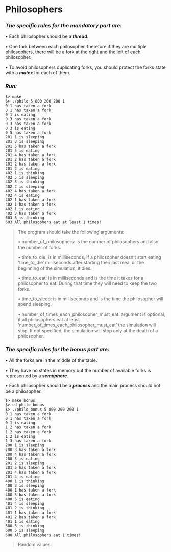# Philosophers
### ***The specific rules for the mandatory part are:***
• Each philosopher should be a ***thread***.

• One fork between each philosopher, therefore if they are multiple philosophers, there will be a fork at the right and the left of each philosopher.

• To avoid philosophers duplicating forks, you should protect the forks state with a ***mutex*** for each of them.
### ***Run:***
```
$> make
$> ./philo 5 800 200 200 1
0 1 has taken a fork
0 1 has taken a fork
0 1 is eating
0 3 has taken a fork
0 3 has taken a fork
0 3 is eating
0 5 has taken a fork
201 1 is sleeping
201 3 is sleeping
201 5 has taken a fork
201 5 is eating
201 4 has taken a fork
201 2 has taken a fork
201 2 has taken a fork
201 2 is eating
402 1 is thinking
402 5 is sleeping
402 3 is thinking
402 2 is sleeping
402 4 has taken a fork
402 4 is eating
402 1 has taken a fork
402 1 has taken a fork
402 1 is eating
402 3 has taken a fork
603 5 is thinking
603 All philosophers eat at least 1 times!
```
>The program should take the following arguments: 
>
>• number_of_philosophers: is the number of philosophers and also the number of forks.
>
>• time_to_die: is in milliseconds, if a philosopher doesn’t start eating ’time_to_die’ milliseconds after starting their last meal or the beginning of the simulation, it dies.
>
>• time_to_eat: is in milliseconds and is the time it takes for a philosopher to eat. During that time they will need to keep the two forks.
>
>• time_to_sleep: is in milliseconds and is the time the philosopher will spend sleeping.
>
>• number_of_times_each_philosopher_must_eat: argument is optional, if all philosophers eat at least ’number_of_times_each_philosopher_must_eat’ the simulation will stop. If not specified, the simulation will stop only at the death of a philosopher.
### ***The specific rules for the bonus part are:***
• All the forks are in the middle of the table.

• They have no states in memory but the number of available forks is represented by a ***semaphore***.

• Each philosopher should be a ***process*** and the main process should not be a philosopher.
```
$> make bonus
$> cd philo_bonus
$> ./philo_bonus 5 800 200 200 1
0 1 has taken a fork
0 1 has taken a fork
0 1 is eating
1 2 has taken a fork
1 2 has taken a fork
1 2 is eating
1 3 has taken a fork
200 1 is sleeping
200 3 has taken a fork
200 4 has taken a fork
200 3 is eating
201 2 is sleeping
201 5 has taken a fork
201 4 has taken a fork
201 4 is eating
400 1 is thinking
400 3 is sleeping
400 1 has taken a fork
400 5 has taken a fork
400 5 is eating
401 4 is sleeping
401 2 is thinking
401 1 has taken a fork
401 2 has taken a fork
401 1 is eating
600 3 is thinking
600 5 is sleeping
600 All philosophers eat 1 times!
```
>Random values.
